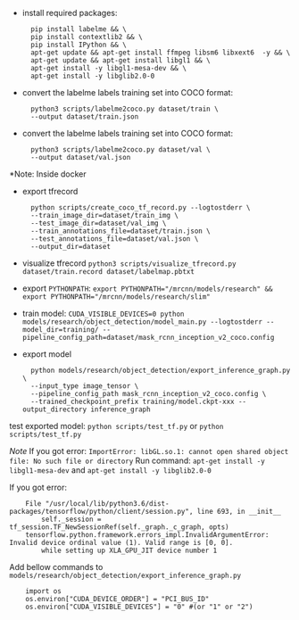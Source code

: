 - install required packages: 

        pip install labelme && \
        pip install contextlib2 && \
        pip install IPython && \
        apt-get update && apt-get install ffmpeg libsm6 libxext6  -y && \
        apt-get update && apt-get install libgl1 && \
        apt-get install -y libgl1-mesa-dev && \
        apt-get install -y libglib2.0-0

- convert the labelme labels training set into COCO format:

        python3 scripts/labelme2coco.py dataset/train \
        --output dataset/train.json

- convert the labelme labels training set into COCO format:

        python3 scripts/labelme2coco.py dataset/val \
        --output dataset/val.json

*Note: Inside docker

- export tfrecord

        python scripts/create_coco_tf_record.py --logtostderr \
        --train_image_dir=dataset/train_img \
        --test_image_dir=dataset/val_img \
        --train_annotations_file=dataset/train.json \
        --test_annotations_file=dataset/val.json \
        --output_dir=dataset

- visualize tfrecord `python3 scripts/visualize_tfrecord.py dataset/train.record dataset/labelmap.pbtxt`

- export `PYTHONPATH`: `export PYTHONPATH="/mrcnn/models/research" && export PYTHONPATH="/mrcnn/models/research/slim"`

- train model: `CUDA_VISIBLE_DEVICES=0 python models/research/object_detection/model_main.py --logtostderr --model_dir=training/ --pipeline_config_path=dataset/mask_rcnn_inception_v2_coco.config`

- export model

        python models/research/object_detection/export_inference_graph.py \
        --input_type image_tensor \
        --pipeline_config_path mask_rcnn_inception_v2_coco.config \
        --trained_checkpoint_prefix training/model.ckpt-xxx --output_directory inference_graph

test exported model: `python scripts/test_tf.py` or `python scripts/test_tf.py`

*Note* 
If you got error: `ImportError: libGL.so.1: cannot open shared object file: No such file or directory`
Run command: `apt-get install -y libgl1-mesa-dev` and `apt-get install -y libglib2.0-0`

If you got error:

        File "/usr/local/lib/python3.6/dist-packages/tensorflow/python/client/session.py", line 693, in __init__
            self._session = tf_session.TF_NewSessionRef(self._graph._c_graph, opts)
        tensorflow.python.framework.errors_impl.InvalidArgumentError: Invalid device ordinal value (1). Valid range is [0, 0].
        	while setting up XLA_GPU_JIT device number 1

Add bellow commands to `models/research/object_detection/export_inference_graph.py`

        import os
        os.environ["CUDA_DEVICE_ORDER"] = "PCI_BUS_ID"
        os.environ["CUDA_VISIBLE_DEVICES"] = "0" #(or "1" or "2")
